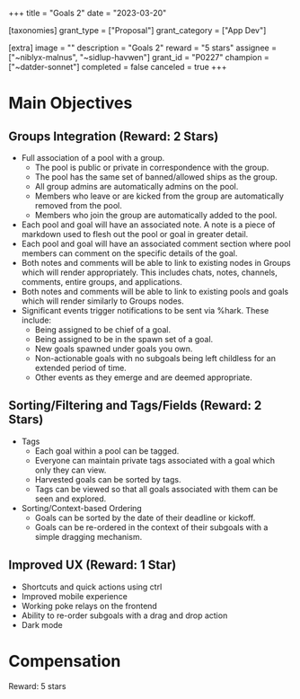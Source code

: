 +++
title = "Goals 2"
date = "2023-03-20"

[taxonomies]
grant_type = ["Proposal"]
grant_category = ["App Dev"]

[extra]
image = ""
description = "Goals 2"
reward = "5 stars"
assignee = ["~niblyx-malnus", "~sidlup-havwen"]
grant_id = "P0227"
champion = ["~datder-sonnet"]
completed = false
canceled = true
+++

# Main Objectives

## Groups Integration (Reward: 2 Stars)
- Full association of a pool with a group.
  - The pool is public or private in correspondence with the group.
  - The pool has the same set of banned/allowed ships as the group.
  - All group admins are automatically admins on the pool.
  - Members who leave or are kicked from the group are automatically removed from the pool.
  - Members who join the group are automatically added to the pool.
- Each pool and goal will have an associated note. A note is a piece of markdown used to flesh out the pool or goal in greater detail.
- Each pool and goal will have an associated comment section where pool members can comment on the specific details of the goal.
- Both notes and comments will be able to link to existing nodes in Groups which will render appropriately. This includes chats, notes, channels, comments, entire groups, and applications.
- Both notes and comments will be able to link to existing pools and goals which will render similarly to Groups nodes.
- Significant events trigger notifications to be sent via %hark. These include:
  - Being assigned to be chief of a goal.
  - Being assigned to be in the spawn set of a goal.
  - New goals spawned under goals you own.
  - Non-actionable goals with no subgoals being left childless for an extended period of time.
  - Other events as they emerge and are deemed appropriate.


## Sorting/Filtering and Tags/Fields (Reward: 2 Stars)

- Tags
  - Each goal within a pool can be tagged.
  - Everyone can maintain private tags associated with a goal which only they can view.
  - Harvested goals can be sorted by tags.
  - Tags can be viewed so that all goals associated with them can be seen and explored.
- Sorting/Context-based Ordering
  - Goals can be sorted by the date of their deadline or kickoff.
  - Goals can be re-ordered in the context of their subgoals with a simple dragging mechanism.


## Improved UX (Reward: 1 Star)

- Shortcuts and quick actions using ctrl
- Improved mobile experience 
- Working poke relays on the frontend
- Ability to re-order subgoals with a drag and drop action
- Dark mode


# Compensation

Reward: 5 stars
